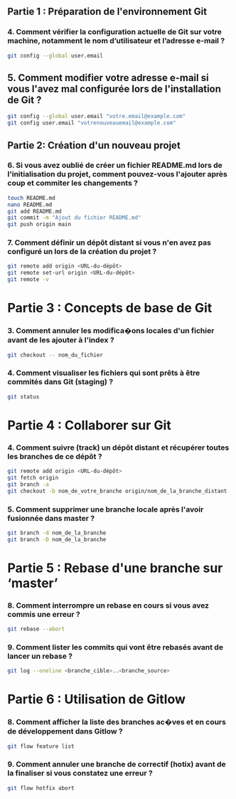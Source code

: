 
## Partie 1 : Préparation de l'environnement Git
### 4. Comment vérifier la configuration actuelle de Git sur votre machine, notamment le nom d’utilisateur et l’adresse e-mail ?

```bash
git config --global user.email
```
## 5. Comment modifier votre adresse e-mail si vous l'avez mal configurée lors de l'installation de Git ?

```bash
git config --global user.email "votre.email@example.com"
git config user.email "votrenouveauemail@example.com"
```
## Partie 2: Création d'un nouveau projet
### 6. Si vous avez oublié de créer un fichier README.md lors de l'initialisation du projet, comment pouvez-vous l'ajouter après coup et commiter les changements ?

```bash
touch README.md
nano README.md  
git add README.md
git commit -m "Ajout du fichier README.md"
git push origin main
```

### 7. Comment définir un dépôt distant si vous n'en avez pas configuré un lors de la création du projet ?
```bash
git remote add origin <URL-du-dépôt>
git remote set-url origin <URL-du-dépôt>
git remote -v
```

# Partie 3 : Concepts de base de Git
### 3. Comment annuler les modifica�ons locales d'un fichier avant de les ajouter à l'index ?
```bash
git checkout -- nom_du_fichier
```
### 4. Comment visualiser les fichiers qui sont prêts à être commités dans Git (staging) ?
```bash
git status
```

# Partie 4 : Collaborer sur Git
### 4. Comment suivre (track) un dépôt distant et récupérer toutes les branches de ce dépôt ?
```bash
git remote add origin <URL-du-dépôt>
git fetch origin
git branch -a
git checkout -b nom_de_votre_branche origin/nom_de_la_branche_distant
```

### 5. Comment supprimer une branche locale après l'avoir fusionnée dans master ?
```bash
git branch -d nom_de_la_branche
git branch -D nom_de_la_branche
```

# Partie 5 : Rebase d'une branche sur ‘master’

### 8. Comment interrompre un rebase en cours si vous avez commis une erreur ?
```bash
git rebase --abort
```
### 9. Comment lister les commits qui vont être rebasés avant de lancer un rebase ?
```bash
git log --oneline <branche_cible>..<branche_source>
```

# Partie 6 : Utilisation de Gitlow

### 8. Comment afficher la liste des branches ac�ves et en cours de développement dans Gitlow ?
```bash
git flow feature list
```
### 9. Comment annuler une branche de correctif (hotix) avant de la finaliser si vous constatez une erreur ?
```bash
git flow hotfix abort
```